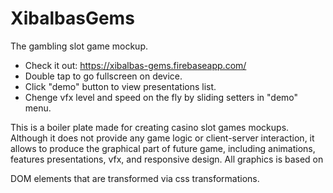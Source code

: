 # XibalbasGems
The gambling slot game mockup.
- Check it out: https://xibalbas-gems.firebaseapp.com/
- Double tap to go fullscreen on device.
- Click "demo" button to view presentations list.
- Chenge vfx level and speed on the fly by sliding setters in "demo" menu.

This is a boiler plate made for creating casino slot games mockups. Although it does not provide any game logic or client-server interaction, it allows to produce the graphical part of future game, including animations, features presentations, vfx, and responsive design. All graphics is based on <div> DOM elements that are transformed via css transformations.
